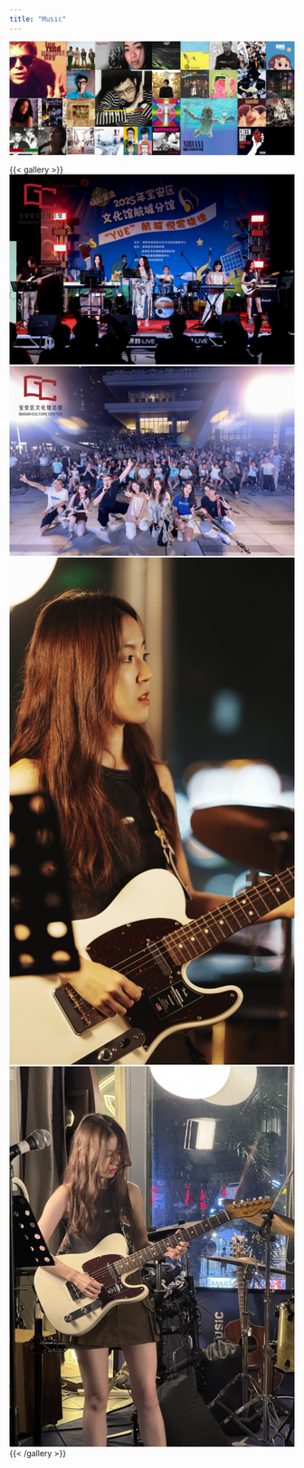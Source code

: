 ```yaml
---
title: "Music"
---
```


<!-- {{< figure
    src="./167048674_music.jpg"
    alt="Abstract purple artwork"
    caption="Photo from @douban"
    >}}

OR -->

![Abstract purple artwork](./167048674_music.jpg "Photo from @douban")

{{< gallery >}}
  <img src="./IMG_4241.JPG" class="grid-w33" />
  <img src="./d3e8b54a8f15d649243b66dba5d5087b.jpg" class="grid-w33" />
  <img src="./c0c343d99491d4f4bb85df49c1122c0d.JPG" class="grid-w33" />
  <img src="./9bf1352a4e7b4b9ad2c615bf1c0710eb.JPG" class="grid-w33" />
{{< /gallery >}}